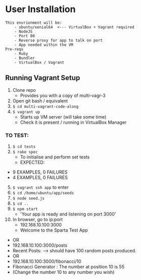 # User Installation


	This envrionment will be:
		- ubuntu/xenial64  <--- VirtualBox + Vagrant required
		- NodeJS
		- Port 80
		- Reverse proxy for app to talk on port
		- App needed within the VM
	Pre-reqs
		- Ruby
		- Bundler
		- VirtualBox / Vagrant

## Running Vagrant Setup

1) Clone repo
	- Provides you with a copy of multi-vagr-3
2) Open git bash / equivalent
3) `$ cd multi-vagrant-code-along`
4) `$ vagrant up`
	- Starts up VM server (will take some time)
	- Check it is present / running in VirtualBox Manager

### TO TEST:

1) `$ cd tests`
2) `$ rake spec`
	- To initialise and perform set tests
	- EXPECTED:
  - 9 EXAMPLES, 0 FAILURES
  - 4 EXAMPLES, 0 FAILURES

5) `$ vagrant ssh app` to enter
7) `$ cd /home/ubuntu/app/seeds`
8) `$ node seed.js`
9) `$ cd ..`
9) `$ npm start`
	- 'Your app is ready and listening on port 3000'
10) In browser, go to ip:port
	- 192.168.10.100:3000
	- Welcome to the Sparta Test App
  - OR
  - 192.168.10.100:3000/posts
  - Recent Posts: --> should have 100 random posts produced.
  - OR
  - 192.168.10.100:3000/fibonacci/10
  - Fibonacci Generator : The number at position 10 is 55
  - (Change the number 10 to any number you wish)
